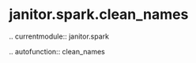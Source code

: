 ﻿janitor.spark.clean\_names
==========================

.. currentmodule:: janitor.spark

.. autofunction:: clean_names
